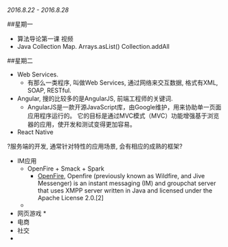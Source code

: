 *2016.8.22 - 2016.8.28*

##星期一
* 算法导论第一课 视频
* Java Collection Map. Arrays.asList() Collection.addAll

##星期二
* Web Services.
  * 有那么一类程序, 叫做Web Services, 通过网络来交互数据, 格式有XML, SOAP, RESTful.
* Angular, 搜的比较多的是AngularJS, 前端工程师的关键词.
  * AngularJS是一款开源JavaScript库，由Google维护，用来协助单一页面应用程序运行的。
  它的目标是通过MVC模式（MVC）功能增强基于浏览器的应用，使开发和测试变得更加容易。
* React Native

?服务端的开发, 通常针对特性的应用场景, 会有相应的成熟的框架?
* IM应用
  * OpenFire + Smack + Spark
    * [OpenFire](https://en.wikipedia.org/wiki/Openfire), 
      Openfire (previously known as Wildfire, and Jive Messenger) is an instant messaging (IM) 
      and groupchat server that uses XMPP server written in Java and licensed under the Apache License 2.0.[2]
  * 
* 网页游戏
  *
* 电商
* 社交
* 
 